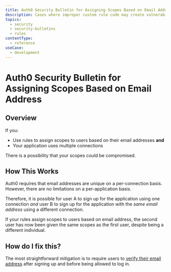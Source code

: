 ```yaml
---
title: Auth0 Security Bulletin for Assigning Scopes Based on Email Address
description: Cases where improper custom rule code may create vulnerabilities in the authentication flow.
topics:
  - security
  - security-bulletins
  - rules
contentType:
  - reference
useCase:
  - development
---
```


# Auth0 Security Bulletin for Assigning Scopes Based on Email Address

## Overview

If you:

* Use rules to assign scopes to users based on their email addresses **and**
* Your application uses multiple connections

There is a possibility that your scopes could be compromised.

## How This Works

Auth0 requires that email addresses are unique on a per-connection basis. However, there are no limitations on a per-application basis.

Therefore, it is possible for user A to sign up for the application using one connection *and* user B to sign up for the application with the _same email address_ using a different connection.

If your rules assign scopes to users based on email address, the second user has now been given the same scopes as the first user, despite being a different individual.

## How do I fix this?

The most straightforward mitigation is to require users to [verify their email address](/api/management/v2#!/Jobs/post_verification_email) after signing up and before being allowed to log in.